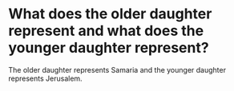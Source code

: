# What does the older daughter represent and what does the younger daughter represent?

The older daughter represents Samaria and the younger daughter represents Jerusalem.
